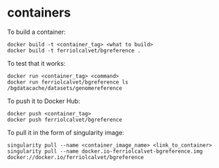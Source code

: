# containers

To build a container:
```
docker build -t <container_tag> <what to build>
docker build -t ferriolcalvet/bgreference .
```

To test that it works:
```
docker run <container_tag> <command>
docker run ferriolcalvet/bgreference ls /bgdatacache/datasets/genomereference
```

To push it to Docker Hub:
```
docker push <container_tag>
docker push ferriolcalvet/bgreference
```


To pull it in the form of singularity image:
```
singularity pull --name <container_image_name> <link_to_container>
singularity pull --name docker.io-ferriolcalvet-bgreference.img docker://docker.io/ferriolcalvet/bgreference
```



